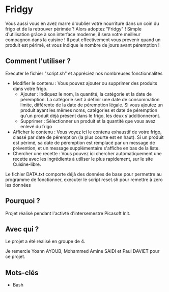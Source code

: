 # Fridgy

Vous aussi vous en avez marre d'oublier votre nourriture dans un coin du frigo et de la retrouver périmée ?
Alors adoptez "Fridgy" !
Simple d'utilisation grâce à son interface moderne, il sera votre meilleur compagnon dans la cuisine !
Il peut effectivement vous prevenir quand un produit est périmé, et vous indique le nombre de jours avant péremption !

## Comment l'utiliser ?
Executer le fichier "script.sh" et appréciez nos nombreuses fonctionnalités

- Modifier le contenu : Vous pouvez ajouter ou supprimer des produits dans votre frigo.
    - Ajouter : Indiquez le nom, la quantité, la catégorie et la date de péremption. La catégorie sert à définir une date de consommation limite, différente de la date de péremption légale. 
Si vous ajoutez un produit ayant les mêmes noms, catégories et date de péremption qu'un produit déjà présent dans le frigo, les deux s'additionneront.
    - Supprimer : Sélectionner un produit et la quantité que vous avez enlevé du frigo
- Afficher le contenu : Vous voyez ici le contenu exhaustif de votre frigo, classé par date de péremption (la plus courte est en haut). Si un produit est périmé, sa date de péremption 
est remplacé par un message de prévention, et un message supplémentaire s'affiche en bas de la liste.
- Chercher une recette : Vous pouvez ici chercher automatiquement une recette avec les ingrédients à utiliser le plus rapidement, sur le site Cuisine-libre.

Le fichier DATA.txt comporte déjà des données de base pour permettre au programme de fonctionner, executer le script reset.sh pour remettre à zero les données

## Pourquoi ?
Projet réalisé pendant l'activté d'intersemestre Picasoft Init.

## Avec qui ?
Le projet a été réalisé en groupe de 4.

Je remercie Yoann AYOUB, Mohammed Amine SAIDI et Paul DAVIET pour ce projet.

## Mots-clés

* Bash
